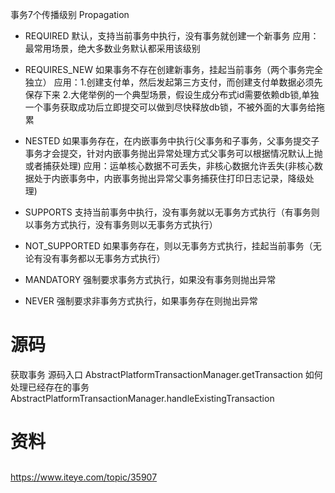 


事务7个传播级别
Propagation
* REQUIRED 默认，支持当前事务中执行，没有事务就创建一个新事务
  应用：最常用场景，绝大多数业务默认都采用该级别

* REQUIRES_NEW 如果事务不存在创建新事务，挂起当前事务（两个事务完全独立）
  应用：1.创建支付单，然后发起第三方支付，而创建支付单数据必须先保存下来
  2.大佬举例的一个典型场景，假设生成分布式id需要依赖db锁,单独一个事务获取成功后立即提交可以做到尽快释放db锁，不被外面的大事务给拖累
* NESTED 如果事务存在，在内嵌事务中执行(父事务和子事务，父事务提交子事务才会提交，针对内嵌事务抛出异常处理方式父事务可以根据情况默认上抛或者捕获处理)
  应用：运单核心数据不可丢失，非核心数据允许丢失(非核心数据处于内嵌事务中，内嵌事务抛出异常父事务捕获住打印日志记录，降级处理)


* SUPPORTS 支持当前事务中执行，没有事务就以无事务方式执行（有事务则以事务方式执行，没有事务则以无事务方式执行）
* NOT_SUPPORTED 如果事务存在，则以无事务方式执行，挂起当前事务（无论有没有事务都以无事务方式执行）

* MANDATORY 强制要求事务方式执行，如果没有事务则抛出异常
* NEVER 强制要求非事务方式执行，如果事务存在则抛出异常

# 源码
获取事务
源码入口
AbstractPlatformTransactionManager.getTransaction
如何处理已经存在的事务
AbstractPlatformTransactionManager.handleExistingTransaction
# 资料

## 
https://www.iteye.com/topic/35907
